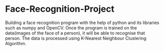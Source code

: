 # Face-Recognition-Project
Building a face recognition program with the help of python and its libraries such as numpy and OpenCV. Once the program is trained on the data(images of the face of a person), it will be able to recognise that person. The data is processed using K-Nearest Neighbour Clustering Algorithm.
